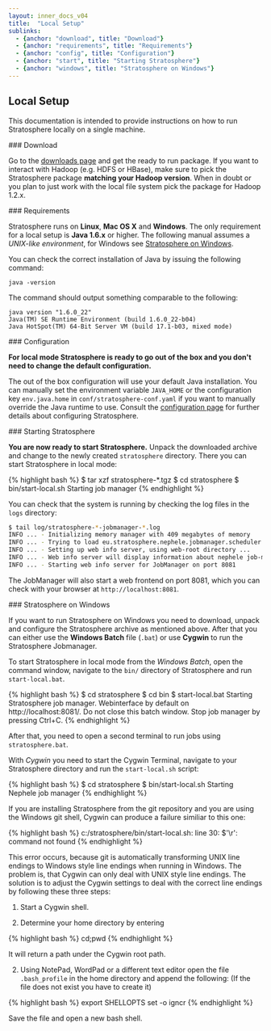 ```yaml
---
layout: inner_docs_v04
title:  "Local Setup"
sublinks:
  - {anchor: "download", title: "Download"}
  - {anchor: "requirements", title: "Requirements"}
  - {anchor: "config", title: "Configuration"}
  - {anchor: "start", title: "Starting Stratosphere"}
  - {anchor: "windows", title: "Stratosphere on Windows"}
---
```


## Local Setup

<p class="lead">This documentation is intended to provide instructions on how to run Stratosphere locally on a single machine.</p>

<section id="download">
### Download

Go to the [downloads page]({{site.baseurl}}/downloads/) and get the ready to run package. If you want to interact with Hadoop (e.g. HDFS or HBase), make sure to pick the Stratosphere package **matching your Hadoop version**. When in doubt or you plan to just work with the local file system pick the package for Hadoop 1.2.x.
</section>

<section id="requirements">
### Requirements

Stratosphere runs on **Linux**, **Mac OS X** and **Windows**. The only requirement for a local setup is **Java 1.6.x** or higher. The following manual assumes a *UNIX-like environment*, for Windows see [Stratosphere on Windows](#windows).

You can check the correct installation of Java by issuing the following command:

    java -version

The command should output something comparable to the following:

    java version "1.6.0_22"
    Java(TM) SE Runtime Environment (build 1.6.0_22-b04)
    Java HotSpot(TM) 64-Bit Server VM (build 17.1-b03, mixed mode)
</section>

<section id="config">
### Configuration

**For local mode Stratosphere is ready to go out of the box and you don't need to change the default configuration.**

The out of the box configuration will use your default Java installation. You can manually set the environment variable `JAVA_HOME` or the configuration key `env.java.home` in `conf/stratosphere-conf.yaml` if you want to manually override the Java runtime to use. Consult the [configuration page]({{site.baseurl}}/docs/0.4/setup/config.html) for further details about configuring Stratosphere.
</section>

<section id="start">
### Starting Stratosphere

**You are now ready to start Stratosphere.** Unpack the downloaded archive and change to the newly created `stratosphere` directory. There you can start Stratosphere in local mode:

{% highlight bash %}
$ tar xzf stratosphere-*.tgz
$ cd stratosphere
$ bin/start-local.sh
Starting job manager
{% endhighlight %}

You can check that the system is running by checking the log files in the `logs` directory:

```bash
$ tail log/stratosphere-*-jobmanager-*.log
INFO ... - Initializing memory manager with 409 megabytes of memory
INFO ... - Trying to load eu.stratosphere.nephele.jobmanager.scheduler.local.LocalScheduler as scheduler
INFO ... - Setting up web info server, using web-root directory ...
INFO ... - Web info server will display information about nephele job-manager on localhost, port 8081.
INFO ... - Starting web info server for JobManager on port 8081
```

The JobManager will also start a web frontend on port 8081, which you can check with your browser at `http://localhost:8081`.
</section>

<section id="windows">
### Stratosphere on Windows

If you want to run Stratosphere on Windows you need to download, unpack and configure the Stratosphere archive as mentioned above. After that you can either use the **Windows Batch** file (`.bat`) or use **Cygwin**  to run the Stratosphere Jobmanager.

To start Stratosphere in local mode from the *Windows Batch*, open the command window, navigate to the `bin/` directory of Stratosphere and run `start-local.bat`.

{% highlight bash %}
$ cd stratosphere
$ cd bin
$ start-local.bat
Starting Stratosphere job manager. Webinterface by default on http://localhost:8081/.
Do not close this batch window. Stop job manager by pressing Ctrl+C.
{% endhighlight %}

After that, you need to open a second terminal to run jobs using `stratosphere.bat`.


With *Cygwin* you need to start the Cygwin Terminal, navigate to your Stratosphere directory and run the `start-local.sh` script:

{% highlight bash %}
$ cd stratosphere
$ bin/start-local.sh
Starting Nephele job manager
{% endhighlight %}

If you are installing Stratosphere from the git repository and you are using the Windows git shell, Cygwin can produce a failure similiar to this one:

{% highlight bash %}
c:/stratosphere/bin/start-local.sh: line 30: $'\r': command not found
{% endhighlight %}

This error occurs, because git is automatically transforming UNIX line endings to Windows style line endings when running in Windows. The problem is, that Cygwin can only deal with UNIX style line endings. The solution is to adjust the Cygwin settings to deal with the correct line endings by following these three steps:

1. Start a Cygwin shell.

2. Determine your home directory by entering

{% highlight bash %}
cd;pwd
{% endhighlight %}

It will return a path under the Cygwin root path.

2.  Using NotePad, WordPad or a different text editor open the file `.bash_profile` in the home directory and append the following: (If the file does not exist you have to create it)

{% highlight bash %}
export SHELLOPTS
set -o igncr
{% endhighlight %}

Save the file and open a new bash shell.

</section>

